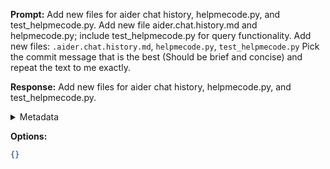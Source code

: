 **Prompt:**
Add new files for aider chat history, helpmecode.py, and test_helpmecode.py.
Add new file aider.chat.history.md and helpmecode.py; include test_helpmecode.py for query functionality.
Add new files: `.aider.chat.history.md`, `helpmecode.py`, `test_helpmecode.py`
Pick the commit message that is the best (Should be brief and concise) and repeat the text to me exactly.


**Response:**
Add new files for aider chat history, helpmecode.py, and test_helpmecode.py.

<details><summary>Metadata</summary>

- Duration: 1636 ms
- Datetime: 2023-07-16T17:59:22.721092
- Model: gpt-3.5-turbo-0613

</details>

**Options:**
```json
{}
```

